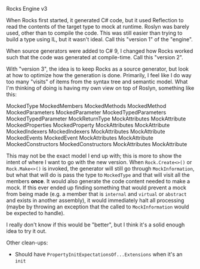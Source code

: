 Rocks Engine v3

When Rocks first started, it generated C# code, but it used Reflection to read the contents of the target type to mock at runtime. Roslyn was barely used, other than to compile the code. This was still easier than trying to build a type using IL, but it wasn't ideal. Call this "version 1" of the "engine".

When source generators were added to C# 9, I changed how Rocks worked such that the code was generated at compile-time. Call this "version 2".

With "version 3", the idea is to keep Rocks as a source generator, but look at how to optimize how the generation is done. Primarily, I feel like I do way too many "visits" of items from the syntax tree and semantic model. What I'm thinking of doing is having my own view on top of Roslyn, something like this:

MockedType
	MockedMembers
		MockedMethods
			MockedMethod
				MockedParameters
					MockedParameter
				MockedTypedParameters
					MockedTypedParameter
				MockReturnType
				MockAttributes
					MockAttribute
		MockedProperties
			MockedProperty
				MockAttributes
					MockAttribute
		MockedIndexers
			MockedIndexers
				MockAttributes
					MockAttribute
		MockedEvents
			MockedEvent
				MockAttributes
					MockAttribute
		MockedConstructors
			MockedConstructors
				MockAttributes
					MockAttribute

This may not be the exact model I end up with; this is more to show the intent of where I want to go with the new version. When `Rock.Create<>()` or `Rock.Make<>()` is invoked, the generator will still go through `MockInformation`, but what that will do is pass the type to `MockedType` and that will visit all the members **once**. It would also generate the code content needed to make a mock. If this ever ended up finding something that would prevent a mock from being made (e.g. a member that is `internal` and `virtual` or `abstract` and exists in another assembly), it would immediately halt all processing (maybe by throwing an exception that the called to `MockInformation` would be expected to handle).

I really don't know if this would be "better", but I think it's a solid enough idea to try it out.

Other clean-ups:
* Should have `PropertyInitExpectationsOf...Extensions` when it's an `init`